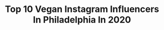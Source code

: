 ---
title: Top 10 Vegan Instagram Influencers In Philadelphia In 2020
description: >-
  Find top vegan Instagram influencers in Philadelphia in 2020. Most popular hashtags: #vegan #philadelphia #quarantine #nyc.
platform: Instagram
profiles:
  - username: "phillyvegans"
    fullname: >-
      Philly Vegans
    location: "United States"
    followers: 16766
    engagement: 235
    commentsToLikes: 0.023263
    id: ck6u2r1j7tfhd0j71uyg3bcrx
    verified: false
    hashtags: "#vegan, #veganoptions, #latergram"
  - username: "missmaryleigh"
    fullname: >-
      Mary-Leigh Maxwell
    location: "United States"
    followers: 128091
    engagement: 132
    commentsToLikes: 0.048233
    id: ck8t0fw6krxpg0j78bpl8nywd
    verified: false
    hashtags: "#govegan, #watchthegamechangers, #watchearthlings"
  - username: "brookesjourneyy"
    fullname: >-
      Brooke Neal
    location: "United States"
    followers: 24550
    engagement: 498
    commentsToLikes: 0.043340
    id: ck6tq03d8onbn0j71esq3noos
    verified: false
    hashtags: "#nedaweek, #giveaway, #womensday, #arbonne30"
  - username: "juliangreene2"
    fullname: >-
      Julian Greene
    location: "United States"
    followers: 44434
    engagement: 393
    commentsToLikes: 0.033857
    id: ck0udveocjw7r0i19vbp85yf0
    verified: false
    hashtags: "#tattooedmen, #howtobehuman, #mentalhealthawareness, #viral"
  - username: "spinachandbacon"
    fullname: >-
      Erin | Healthy Recipes
    location: "United States"
    followers: 6124
    engagement: 493
    commentsToLikes: 0.142671
    id: ck6tqthldu4540j71njeb8092
    verified: false
    hashtags: "#paleo, #grainfree, #glutenfree, #whatsonmyplate"
  - username: "phillyinsider"
    fullname: >-
      Michael Klein
    location: "United States"
    followers: 14391
    engagement: 261
    commentsToLikes: 0.034449
    id: ck8swn6hgelk70j788vy49p2o
    verified: false
    hashtags: "#quarantine, #quarantinelife, #coronapocalypse, #bbq"
  - username: "officialdavidyost"
    fullname: >-
      David Yost
    location: "United States"
    followers: 173041
    engagement: 184
    commentsToLikes: 0.091674
    id: ck0w2le72oy4m0i19yn2p6le3
    verified: true
    hashtags: "#texas, #vegan, #newmexico, #mmpr"
  - username: "shaylynnedwards"
    fullname: >-
      Shay
    location: "United States"
    followers: 5243
    engagement: 539
    commentsToLikes: 0.026370
    id: ck8wdgvlhdtl90j7825rwuyaq
    verified: false
    hashtags: "#quarantine, #lesbian, #brunch, #fory"
  - username: "realdonshea"
    fullname: >-
      Donshea Hopkins 👸🏽
    location: "United States"
    followers: 141601
    engagement: 121
    commentsToLikes: 0.048992
    id: ck5cd851pipgh0i1169pd4eee
    verified: true
    hashtags: "#foodvlog, #entertainment, #shopping, #target"
  - username: "theblondetravelsx0"
    fullname: >-
      JAMIE RIVERO  | Philly Blogger
    location: "United States"
    followers: 20486
    engagement: 264
    commentsToLikes: 0.175851
    id: ck6tvd4a1ljt30j71pwjlidnd
    verified: false
    hashtags: "#maldives, #lightstim, #haircare, #freshrose"
---